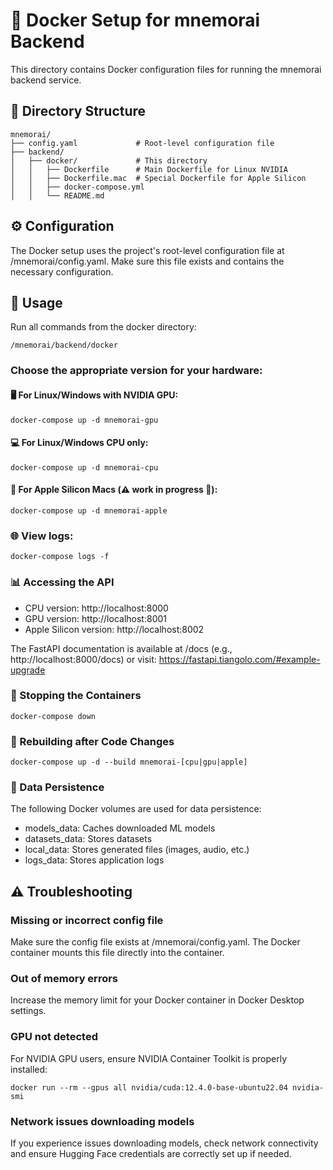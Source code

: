 # 🐳 Docker Setup for mnemorai Backend

This directory contains Docker configuration files for running the mnemorai backend service.

## 📂 Directory Structure
```
mnemorai/
├── config.yaml             # Root-level configuration file
├── backend/
│   ├── docker/             # This directory
│   │   ├── Dockerfile      # Main Dockerfile for Linux NVIDIA
│   │   ├── Dockerfile.mac  # Special Dockerfile for Apple Silicon
│   │   ├── docker-compose.yml 
│   │   └── README.md         
```
## ⚙️ Configuration
The Docker setup uses the project's root-level configuration file at /mnemorai/config.yaml. Make sure this file exists and contains the necessary configuration.

## 🚀 Usage
Run all commands from the docker directory:
```
/mnemorai/backend/docker
```
### Choose the appropriate version for your hardware:
#### 🖥️ For Linux/Windows with NVIDIA GPU:
```
docker-compose up -d mnemorai-gpu
```
#### 💻 For Linux/Windows CPU only:
```
docker-compose up -d mnemorai-cpu
```
#### 🍎 For Apple Silicon Macs (⚠️ work in progress 🚧):
```
docker-compose up -d mnemorai-apple
```

### 🌐 View logs:
```
docker-compose logs -f
```

### 📊 Accessing the API
- CPU version: http://localhost:8000
- GPU version: http://localhost:8001
- Apple Silicon version: http://localhost:8002

The FastAPI documentation is available at /docs (e.g., http://localhost:8000/docs)
or visit: https://fastapi.tiangolo.com/#example-upgrade 

### 🛑 Stopping the Containers
```
docker-compose down
```

### 🔄 Rebuilding after Code Changes
```
docker-compose up -d --build mnemorai-[cpu|gpu|apple]
```
### 💾 Data Persistence
The following Docker volumes are used for data persistence:
- models_data: Caches downloaded ML models
- datasets_data: Stores datasets
- local_data: Stores generated files (images, audio, etc.)
- logs_data: Stores application logs

## ⚠️ Troubleshooting
### Missing or incorrect config file
Make sure the config file exists at /mnemorai/config.yaml. The Docker container mounts this file directly into the container.
### Out of memory errors
Increase the memory limit for your Docker container in Docker Desktop settings.
### GPU not detected
For NVIDIA GPU users, ensure NVIDIA Container Toolkit is properly installed:
```
docker run --rm --gpus all nvidia/cuda:12.4.0-base-ubuntu22.04 nvidia-smi
```
### Network issues downloading models
If you experience issues downloading models, check network connectivity and ensure Hugging Face credentials are correctly set up if needed.
